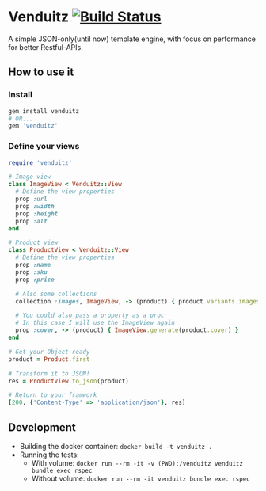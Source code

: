 # Venduitz [![Build Status](https://travis-ci.org/gabrielcorado/venduitz.svg?branch=develop)](https://travis-ci.org/gabrielcorado/venduitz)
A simple JSON-only(until now) template engine, with focus on performance for better Restful-APIs.

## How to use it

### Install
```ruby
gem install venduitz
# OR...
gem 'venduitz'
```

### Define your views
```ruby
require 'venduitz'

# Image view
class ImageView < Venduitz::View
  # Define the view properties
  prop :url
  prop :width
  prop :height
  prop :alt
end

# Product view
class ProductView < Venduitz::View
  # Define the view properties
  prop :name
  prop :sku
  prop :price

  # Also some collections
  collection :images, ImageView, -> (product) { product.variants.images }

  # You could also pass a property as a proc
  # In this case I will use the ImageView again
  prop :cover, -> (product) { ImageView.generate(product.cover) }
end

# Get your Object ready
product = Product.first

# Transform it to JSON!
res = ProductView.to_json(product)

# Return to your framwork
[200, {'Content-Type' => 'application/json'}, res]
```

## Development
* Building the docker container: `docker build -t venduitz .`
* Running the tests:
  * With volume: `docker run --rm -it -v (PWD):/venduitz venduitz bundle exec rspec`
  * Without volume: `docker run --rm -it venduitz bundle exec rspec`
